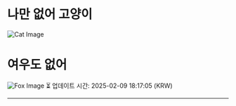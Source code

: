 
# 나만 없어 고양이

![Cat Image](https://cdn2.thecatapi.com/images/6vq.jpg)

# 여우도 없어
![Fox Image](https://randomfox.ca/images/59.jpg)
⏳ 업데이트 시간: 2025-02-09 18:17:05 (KRW)

---
